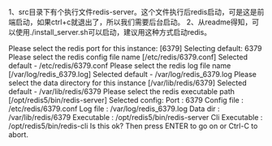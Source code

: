 1、src目录下有个执行文件redis-server。这个文件执行后redis启动，可是这是前端启动，如果ctrl+c就退出了，所以我们需要后台启动。
2、从readme得知，可以使用./install_server.sh可以启动，建议用这种方式启动redis。

Please select the redis port for this instance: [6379] 
Selecting default: 6379
Please select the redis config file name [/etc/redis/6379.conf] 
Selected default - /etc/redis/6379.conf
Please select the redis log file name [/var/log/redis_6379.log] 
Selected default - /var/log/redis_6379.log
Please select the data directory for this instance [/var/lib/redis/6379] 
Selected default - /var/lib/redis/6379
Please select the redis executable path [/opt/redis5/bin/redis-server] 
Selected config:
Port           : 6379
Config file    : /etc/redis/6379.conf
Log file       : /var/log/redis_6379.log
Data dir       : /var/lib/redis/6379
Executable     : /opt/redis5/bin/redis-server
Cli Executable : /opt/redis5/bin/redis-cli
Is this ok? Then press ENTER to go on or Ctrl-C to abort.
